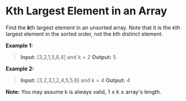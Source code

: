 # Kth Largest Element in an Array
Find the **k**th largest element in an unsorted array. Note that it is the kth largest element in the sorted order, not the kth distinct element.

**Example 1:**

>**Input:** [3,2,1,5,6,4] and k = 2
>**Output:** 5

**Example 2:**

>**Input:** [3,2,3,1,2,4,5,5,6] and k = 4
>**Output:** 4

**Note:**
You may assume k is always valid, 1 ≤ k ≤ array's length.
